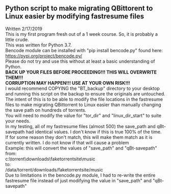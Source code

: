 ## Python script to make migrating QBittorent to Linux easier by modifying fastresume files  
Written 2/17/2019  
This is my first program fresh out of a 1 week course. So, it is probably a little crude.  
This was written for Python 3.7.  
Bencode module can be installed with "pip install bencode.py" found here: https://pypi.org/project/bencode.py/  
Please do not try and use this without at least a basic understanding of Python.  
**BACK UP YOUR FILES BEFORE PROCEEDING!!! THIS WILL OVERWRITE THEM!!!  
CORRUPTION MAY HAPPEN!!! USE AT YOUR OWN RISK!!!**  
I would recommend COPYING the "BT_backup" directory to your desktop and running this script on the backup to ensure the originals are untouched.  
The intent of this is to be able to modify the file locations in the fastresume files to make migrating QBittorrent to Linux easier than manually changing the save path on hundreds of torrents.  
You will need to modify the value for "tor_dir" and "linux_dir_start" to suite your needs.  
In my testing, all of my fastresume files (almost 500) the save_path and qBt-savepath had identical values. I don't know if this is true 100% of the time.  
If for some reason they don't match, this will make them match as it is currently written. I do not know if that will cause a problem  
Example: this will convert the values of "save_path" and "qBt-savepath" from:  
c:\torrent\downloads\faketorrentsite\music  
to:  
/data/torrent/downloads/faketorrentsite/music  
Due to limitations in the bencode.py module, I had to re-write the entire fastresume file instead of just modifying the value in "save_path" and "qBt-savepath"  
